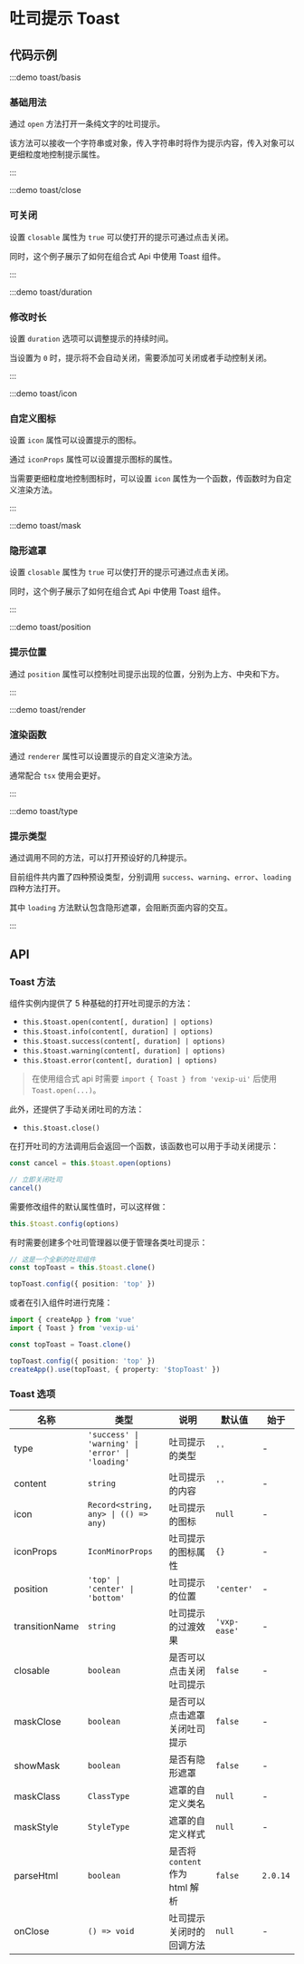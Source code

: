 # 吐司提示 Toast

## 代码示例

:::demo toast/basis

### 基础用法

通过 `open` 方法打开一条纯文字的吐司提示。

该方法可以接收一个字符串或对象，传入字符串时将作为提示内容，传入对象可以更细粒度地控制提示属性。

:::

:::demo toast/close

### 可关闭

设置 `closable` 属性为 `true` 可以使打开的提示可通过点击关闭。

同时，这个例子展示了如何在组合式 Api 中使用 Toast 组件。

:::

:::demo toast/duration

### 修改时长

设置 `duration` 选项可以调整提示的持续时间。

当设置为 `0` 时，提示将不会自动关闭，需要添加可关闭或者手动控制关闭。

:::

:::demo toast/icon

### 自定义图标

设置 `icon` 属性可以设置提示的图标。

通过 `iconProps` 属性可以设置提示图标的属性。

当需要更细粒度地控制图标时，可以设置 `icon` 属性为一个函数，传函数时为自定义渲染方法。

:::

:::demo toast/mask

### 隐形遮罩

设置 `closable` 属性为 `true` 可以使打开的提示可通过点击关闭。

同时，这个例子展示了如何在组合式 Api 中使用 Toast 组件。

:::

:::demo toast/position

### 提示位置

通过 `position` 属性可以控制吐司提示出现的位置，分别为上方、中央和下方。

:::

:::demo toast/render

### 渲染函数

通过 `renderer` 属性可以设置提示的自定义渲染方法。

通常配合 `tsx` 使用会更好。

:::

:::demo toast/type

### 提示类型

通过调用不同的方法，可以打开预设好的几种提示。

目前组件共内置了四种预设类型，分别调用 `success`、`warning`、`error`、`loading` 四种方法打开。

其中 `loading` 方法默认包含隐形遮罩，会阻断页面内容的交互。

:::

## API

### Toast 方法

组件实例内提供了 5 种基础的打开吐司提示的方法：

- `this.$toast.open(content[, duration] | options)`
- `this.$toast.info(content[, duration] | options)`
- `this.$toast.success(content[, duration] | options)`
- `this.$toast.warning(content[, duration] | options)`
- `this.$toast.error(content[, duration] | options)`

> 在使用组合式 api 时需要 `import { Toast } from 'vexip-ui'` 后使用 `Toast.open(...)`。

此外，还提供了手动关闭吐司的方法：

- `this.$toast.close()`

在打开吐司的方法调用后会返回一个函数，该函数也可以用于手动关闭提示：

```ts
const cancel = this.$toast.open(options)

// 立即关闭吐司
cancel()
```

需要修改组件的默认属性值时，可以这样做：

```ts
this.$toast.config(options)
```

有时需要创建多个吐司管理器以便于管理各类吐司提示：

```ts
// 这是一个全新的吐司组件
const topToast = this.$toast.clone()

topToast.config({ position: 'top' })
```

或者在引入组件时进行克隆：

```ts
import { createApp } from 'vue'
import { Toast } from 'vexip-ui'

const topToast = Toast.clone()

topToast.config({ position: 'top' })
createApp().use(topToast, { property: '$topToast' })
```

### Toast 选项

| 名称           | 类型                                             | 说明                            | 默认值       | 始于     |
| -------------- | ------------------------------------------------ | ------------------------------- | ------------ | -------- |
| type           | `'success' \| 'warning' \| 'error' \| 'loading'` | 吐司提示的类型                  | `''`         | -        |
| content        | `string`                                         | 吐司提示的内容                  | `''`         | -        |
| icon           | `Record<string, any> \| (() => any)`             | 吐司提示的图标                  | `null`       | -        |
| iconProps      | `IconMinorProps`                                 | 吐司提示的图标属性              | `{}`         | -        |
| position       | `'top' \| 'center' \| 'bottom'`                  | 吐司提示的位置                  | `'center'`   | -        |
| transitionName | `string`                                         | 吐司提示的过渡效果              | `'vxp-ease'` | -        |
| closable       | `boolean`                                        | 是否可以点击关闭吐司提示        | `false`      | -        |
| maskClose      | `boolean`                                        | 是否可以点击遮罩关闭吐司提示    | `false`      | -        |
| showMask       | `boolean`                                        | 是否有隐形遮罩                  | `false`      | -        |
| maskClass      | `ClassType`                                      | 遮罩的自定义类名                | `null`       | -        |
| maskStyle      | `StyleType`                                      | 遮罩的自定义样式                | `null`       | -        |
| parseHtml      | `boolean`                                        | 是否将 `content` 作为 html 解析 | `false`      | `2.0.14` |
| onClose        | `() => void`                                     | 吐司提示关闭时的回调方法        | `null`       | -        |
